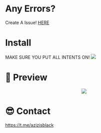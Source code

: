 # Any Errors?
Create A Issue!
[HERE](https://github.com/Azizishot/Lookup-BOT/issues)
# Install
MAKE SURE YOU PUT ALL INTENTS ON!
<img src="https://cdn.discordapp.com/attachments/1246194779734409259/1246834507563274300/eVJyJgi.png?ex=665dd49f&is=665c831f&hm=59d8c68c0fc5aa8284534ecccb590739f7c9744d7856621ff23aff4efd5678e4&">


# 📸 Preview
<p align="center">
<img src="https://cdn.discordapp.com/attachments/1246219567240577024/1246831773497823365/Discord_pOr5hG9cEx.png?ex=665dd213&is=665c8093&hm=e8d9db4bbb858b3af65c968f6dae9f20188dcc589bf829c75b56a985b5f1be11&">
</p>

# 😎 Contact
https://t.me/azizisblack
